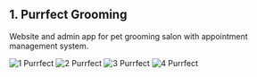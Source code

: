 ## 1. Purrfect Grooming

Website and admin app  for pet grooming salon with appointment management system. 

![1 Purrfect](https://github.com/drocgoesongit/project_showcase/assets/82268112/f22dcd9d-46bb-42cf-a32e-e81b54347ec4)
![2 Purrfect](https://github.com/drocgoesongit/project_showcase/assets/82268112/b060d99a-99ca-4f70-95c0-dad455988c2c)
![3 Purrfect](https://github.com/drocgoesongit/project_showcase/assets/82268112/2784932c-b696-4a0e-95ab-5da9dfb826aa)
![4 Purrfect](https://github.com/drocgoesongit/project_showcase/assets/82268112/e6cafec8-e31d-45e0-a566-753554d0e560)
